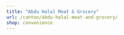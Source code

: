 ```yaml
---
title: "Abdu Halal Meat & Grocery"
url: /canton/abdu-halal-meat-and-grocery/
shop: convenience
---
```

